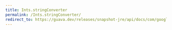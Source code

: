 ```yaml
---
title: Ints.stringConverter
permalink: /Ints.stringConverter/
redirect_to: https://guava.dev/releases/snapshot-jre/api/docs/com/google/common/primitives/Ints.html#stringConverter--
---
```

